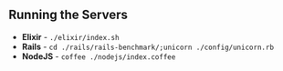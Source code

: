 ## Running the Servers

* **Elixir** - `./elixir/index.sh`
* **Rails** - `cd ./rails/rails-benchmark/;unicorn ./config/unicorn.rb`
* **NodeJS** - `coffee ./nodejs/index.coffee`

